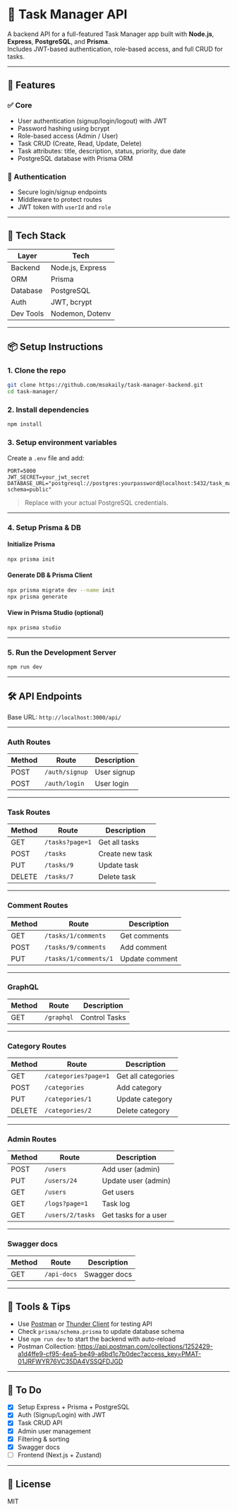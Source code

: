 
# 📝 Task Manager API

A backend API for a full-featured Task Manager app built with **Node.js**, **Express**, **PostgreSQL**, and **Prisma**.  
Includes JWT-based authentication, role-based access, and full CRUD for tasks.

---

## 🚀 Features

### ✅ Core
- User authentication (signup/login/logout) with JWT
- Password hashing using bcrypt
- Role-based access (Admin / User)
- Task CRUD (Create, Read, Update, Delete)
- Task attributes: title, description, status, priority, due date
- PostgreSQL database with Prisma ORM

### 🔐 Authentication
- Secure login/signup endpoints
- Middleware to protect routes
- JWT token with `userId` and `role`

---

## 🧱 Tech Stack

| Layer       | Tech                  |
|-------------|-----------------------|
| Backend     | Node.js, Express      |
| ORM         | Prisma                |
| Database    | PostgreSQL            |
| Auth        | JWT, bcrypt           |
| Dev Tools   | Nodemon, Dotenv       |

---

## 📦 Setup Instructions

### 1. Clone the repo
```bash
git clone https://github.com/msokaily/task-manager-backend.git
cd task-manager/
```

### 2. Install dependencies
```bash
npm install
```

### 3. Setup environment variables
Create a `.env` file and add:

```env
PORT=5000
JWT_SECRET=your_jwt_secret
DATABASE_URL="postgresql://postgres:yourpassword@localhost:5432/task_manager?schema=public"
```

> Replace with your actual PostgreSQL credentials.

---

### 4. Setup Prisma & DB

#### Initialize Prisma
```bash
npx prisma init
```

#### Generate DB & Prisma Client
```bash
npx prisma migrate dev --name init
npx prisma generate
```

#### View in Prisma Studio (optional)
```bash
npx prisma studio
```

---

### 5. Run the Development Server
```bash
npm run dev
```

---

## 🛠 API Endpoints

Base URL: `http://localhost:3000/api/`

---

### **Auth Routes**
| Method | Route             | Description       |
|--------|-------------------|-------------------|
| POST   | `/auth/signup`    | User signup       |
| POST   | `/auth/login`     | User login        |

---

### **Task Routes**
| Method | Route                    | Description         |
|--------|--------------------------|---------------------|
| GET    | `/tasks?page=1`          | Get all tasks       |
| POST   | `/tasks`                 | Create new task     |
| PUT    | `/tasks/9`               | Update task         |
| DELETE | `/tasks/7`               | Delete task         |

---

### **Comment Routes**
| Method | Route                             | Description         |
|--------|-----------------------------------|---------------------|
| GET    | `/tasks/1/comments`               | Get comments        |
| POST   | `/tasks/9/comments`               | Add comment         |
| PUT    | `/tasks/1/comments/1`             | Update comment      |

---

### **GraphQL**
| Method | Route              | Description        |
|--------|--------------------|--------------------|
| GET    | `/graphql`         | Control Tasks      |

---

### **Category Routes**
| Method | Route                   | Description           |
|--------|-------------------------|-----------------------|
| GET    | `/categories?page=1`    | Get all categories    |
| POST   | `/categories`           | Add category          |
| PUT    | `/categories/1`         | Update category       |
| DELETE | `/categories/2`         | Delete category       |

---

### **Admin Routes**
| Method | Route                   | Description             |
|--------|-------------------------|-------------------------|
| POST   | `/users`                | Add user (admin)        |
| PUT    | `/users/24`             | Update user (admin)     |
| GET    | `/users`                | Get users               |
| GET    | `/logs?page=1`          | Task log                |
| GET    | `/users/2/tasks`        | Get tasks for a user    |

---

### **Swagger docs**
| Method | Route              | Description        |
|--------|--------------------|--------------------|
| GET    | `/api-docs`        | Swagger docs       |


---

## 🧪 Tools & Tips

- Use [Postman](https://www.postman.com/) or [Thunder Client](https://www.thunderclient.com/) for testing API
- Check `prisma/schema.prisma` to update database schema
- Use `npm run dev` to start the backend with auto-reload
- Postman Collection: https://api.postman.com/collections/1252429-a1d4ffe9-cf95-4ea5-be49-a6bd1c7b0dec?access_key=PMAT-01JRFWYR76VC35DA4VSSQFDJGD

---

## 📌 To Do

- [x] Setup Express + Prisma + PostgreSQL
- [x] Auth (Signup/Login) with JWT
- [x] Task CRUD API
- [x] Admin user management
- [x] Filtering & sorting
- [x] Swagger docs
- [ ] Frontend (Next.js + Zustand)

---

## 📖 License
MIT
